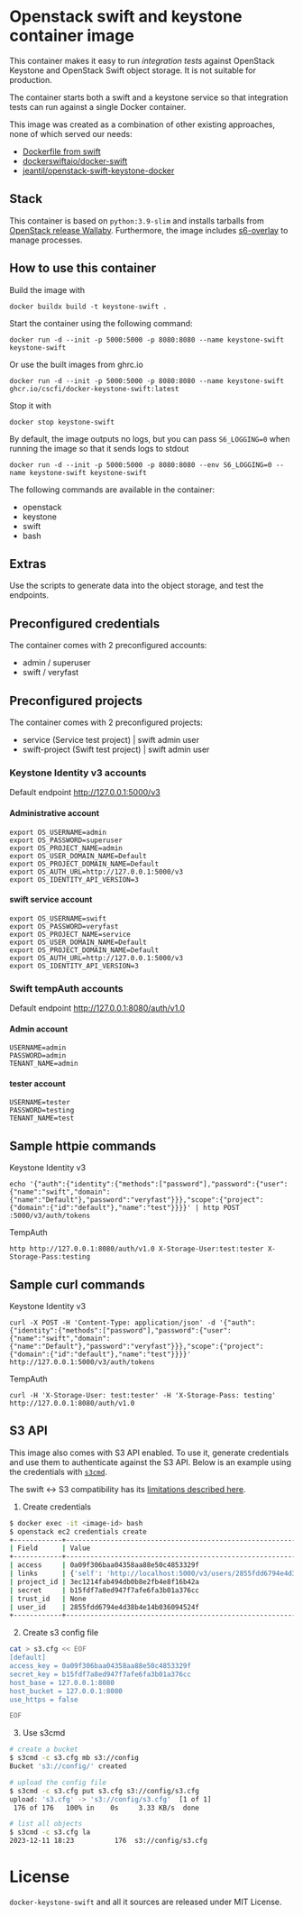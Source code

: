 # Openstack swift and keystone container image

This container makes it easy to run *integration tests* against OpenStack Keystone and OpenStack Swift object storage.
It is not suitable for production. 

The container starts both a swift and a keystone service so that integration
tests can run against a single Docker container.

This image was created as a combination of other existing approaches, none of which served our needs:
- [Dockerfile from swift](https://github.com/openstack/swift)
- [dockerswiftaio/docker-swift](https://github.com/NVIDIA/docker-swift)
- [jeantil/openstack-swift-keystone-docker](https://github.com/jeantil/openstack-swift-keystone-docker)

## Stack
This container is based on `python:3.9-slim` and installs tarballs from
[OpenStack release Wallaby](https://docs.openstack.org/wallaby/install/).
Furthermore, the image includes [s6-overlay](https://github.com/just-containers/s6-overlay)
to manage processes.

## How to use this container
Build the image with

    docker buildx build -t keystone-swift .

Start the container using the following command:

    docker run -d --init -p 5000:5000 -p 8080:8080 --name keystone-swift keystone-swift

Or use the built images from ghrc.io

    docker run -d --init -p 5000:5000 -p 8080:8080 --name keystone-swift ghcr.io/cscfi/docker-keystone-swift:latest

Stop it with

    docker stop keystone-swift

By default, the image outputs no logs, but you can pass `S6_LOGGING=0` when running the image so that it sends logs to stdout

    docker run -d --init -p 5000:5000 -p 8080:8080 --env S6_LOGGING=0 --name keystone-swift keystone-swift


The following commands are available in the container:
- openstack
- keystone
- swift
- bash

## Extras
Use the scripts to generate data into the object storage, and test the endpoints.

## Preconfigured credentials
The container comes with 2 preconfigured accounts:
- admin / superuser
- swift / veryfast

## Preconfigured projects
The container comes with 2 preconfigured projects:
- service (Service test project) | swift admin user
- swift-project (Swift test project) | swift admin user

### Keystone Identity v3 accounts 
Default endpoint http://127.0.0.1:5000/v3

#### Administrative account

    export OS_USERNAME=admin
    export OS_PASSWORD=superuser
    export OS_PROJECT_NAME=admin
    export OS_USER_DOMAIN_NAME=Default
    export OS_PROJECT_DOMAIN_NAME=Default
    export OS_AUTH_URL=http://127.0.0.1:5000/v3
    export OS_IDENTITY_API_VERSION=3

#### swift service account

    export OS_USERNAME=swift
    export OS_PASSWORD=veryfast
    export OS_PROJECT_NAME=service
    export OS_USER_DOMAIN_NAME=Default
    export OS_PROJECT_DOMAIN_NAME=Default
    export OS_AUTH_URL=http://127.0.0.1:5000/v3
    export OS_IDENTITY_API_VERSION=3

### Swift tempAuth accounts

Default endpoint http://127.0.0.1:8080/auth/v1.0

#### Admin account

    USERNAME=admin
    PASSWORD=admin
    TENANT_NAME=admin

#### tester account

    USERNAME=tester
    PASSWORD=testing
    TENANT_NAME=test


## Sample httpie commands

Keystone Identity v3

    echo '{"auth":{"identity":{"methods":["password"],"password":{"user":{"name":"swift","domain":{"name":"Default"},"password":"veryfast"}}},"scope":{"project":{"domain":{"id":"default"},"name":"test"}}}}' | http POST :5000/v3/auth/tokens

TempAuth

    http http://127.0.0.1:8080/auth/v1.0 X-Storage-User:test:tester X-Storage-Pass:testing 

## Sample curl commands

Keystone Identity v3

    curl -X POST -H 'Content-Type: application/json' -d '{"auth":{"identity":{"methods":["password"],"password":{"user":{"name":"swift","domain":{"name":"Default"},"password":"veryfast"}}},"scope":{"project":{"domain":{"id":"default"},"name":"test"}}}}' http://127.0.0.1:5000/v3/auth/tokens

TempAuth

    curl -H 'X-Storage-User: test:tester' -H 'X-Storage-Pass: testing' http://127.0.0.1:8080/auth/v1.0

## S3 API

This image also comes with S3 API enabled. To use it, generate credentials and use them to authenticate against the S3 API. 
Below is an example using the credentials with [`s3cmd`](https://github.com/s3tools/s3cmd).

The swift <-> S3 compatibility has its [limitations described here](https://opendev.org/openstack/swift/src/branch/stable/wallaby/doc/source/s3_compat.rst).

1. Create credentials
```bash
$ docker exec -it <image-id> bash
$ openstack ec2 credentials create
+------------+---------------------------------------------------------------------------------------------------------------------------------+
| Field      | Value                                                                                                                           |
+------------+---------------------------------------------------------------------------------------------------------------------------------+
| access     | 0a09f306baa04358aa88e50c4853329f                                                                                                |
| links      | {'self': 'http://localhost:5000/v3/users/2855fdd6794e4d38b4e14b036094524f/credentials/OS-EC2/0a09f306baa04358aa88e50c4853329f'} |
| project_id | 3ec1214fab494db0b8e2fb4e8f16b42a                                                                                                |
| secret     | b15fdf7a8ed947f7afe6fa3b01a376cc                                                                                                |
| trust_id   | None                                                                                                                            |
| user_id    | 2855fdd6794e4d38b4e14b036094524f                                                                                                |
+------------+---------------------------------------------------------------------------------------------------------------------------------+

```
2. Create s3 config file
```bash
cat > s3.cfg << EOF
[default]
access_key = 0a09f306baa04358aa88e50c4853329f
secret_key = b15fdf7a8ed947f7afe6fa3b01a376cc
host_base = 127.0.0.1:8080
host_bucket = 127.0.0.1:8080
use_https = false

EOF
```
3. Use s3cmd
```bash
# create a bucket
$ s3cmd -c s3.cfg mb s3://config
Bucket 's3://config/' created

# upload the config file
$ s3cmd -c s3.cfg put s3.cfg s3://config/s3.cfg 
upload: 's3.cfg' -> 's3://config/s3.cfg'  [1 of 1]
 176 of 176   100% in    0s     3.33 KB/s  done

# list all objects
$ s3cmd -c s3.cfg la
2023-12-11 18:23          176  s3://config/s3.cfg
```

# License

`docker-keystone-swift` and all it sources are released under MIT License.

